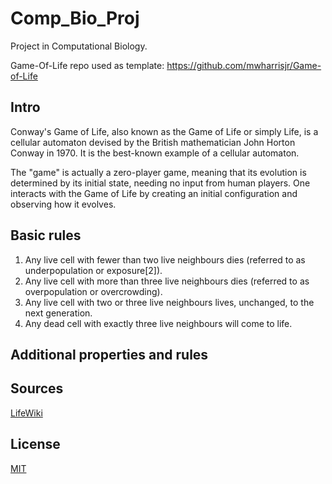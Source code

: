 # Comp_Bio_Proj
Project in Computational Biology.

Game-Of-Life repo used as template:
https://github.com/mwharrisjr/Game-of-Life

## Intro
Conway's Game of Life, also known as the Game of Life or simply Life, is a cellular automaton devised by the British mathematician John Horton Conway in 1970. It is the best-known example of a cellular automaton.

The "game" is actually a zero-player game, meaning that its evolution is determined by its initial state, needing no input from human players. One interacts with the Game of Life by creating an initial configuration and observing how it evolves.

## Basic rules
1. Any live cell with fewer than two live neighbours dies (referred to as underpopulation or exposure[2]).
2. Any live cell with more than three live neighbours dies (referred to as overpopulation or overcrowding).
3. Any live cell with two or three live neighbours lives, unchanged, to the next generation.
4. Any dead cell with exactly three live neighbours will come to life.

## Additional properties and rules


## Sources
[LifeWiki](https://conwaylife.com/wiki/Conway%27s_Game_of_Life)

## License
[MIT](https://choosealicense.com/licenses/mit/)
